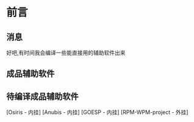 # 前言

## 消息
好吧,有时间我会编译一些能直接用的辅助软件出来

## 成品辅助软件


## 待编译成品辅助软件
[Osiris - 内挂]
[Anubis - 内挂]
[GOESP - 内挂]
[RPM-WPM-project - 外挂]






















